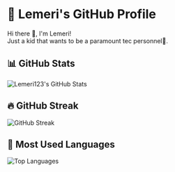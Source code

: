 # 🌟 Lemeri's GitHub Profile

Hi there 👋, I'm Lemeri!  
Just a kid that wants to be a paramount tec personnel🚀.

## 📊 GitHub Stats
![Lemeri123's GitHub Stats](https://github-readme-stats.vercel.app/api?username=Lemeri123&show_icons=true&theme=radical)

## 🔥 GitHub Streak
![GitHub Streak](https://github-readme-streak-stats.herokuapp.com/?user=Lemeri123&theme=radical)

## 🚀 Most Used Languages
![Top Languages](https://github-readme-stats.vercel.app/api/top-langs/?username=Lemeri123&layout=compact&theme=radical)


<!---
Lemeri123/Lemeri123 is a ✨ special ✨ repository because its `README.md` (this file) appears on your GitHub profile.
You can click the Preview link to take a look at your changes.
--->
